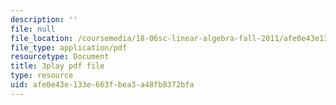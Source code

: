 ```yaml
---
description: ''
file: null
file_location: /coursemedia/18-06sc-linear-algebra-fall-2011/afe0e43e133e663fbea3a48fb8372bfa_nHlE7EgJFds.pdf
file_type: application/pdf
resourcetype: Document
title: 3play pdf file
type: resource
uid: afe0e43e-133e-663f-bea3-a48fb8372bfa
---
```

